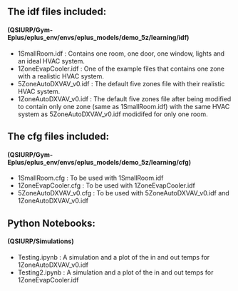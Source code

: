## The idf files included: 
#### (QSIURP/Gym-Eplus/eplus_env/envs/eplus_models/demo_5z/learning/idf)
- 1SmallRoom.idf        : Contains one room, one door, one window, lights and an ideal HVAC system.
- 1ZoneEvapCooler.idf   : One of the example files that contains one zone with a realistic HVAC system.
- 5ZoneAutoDXVAV_v0.idf : The default five zones file with their realistic HVAC system.
- 1ZoneAutoDXVAV_v0.idf : The default five zones file after being modified to contain only one zone (same as 1SmallRoom.idf) with the same HVAC system as                                     5ZoneAutoDXVAV_v0.idf modidifed for only one room.

## The cfg files included: 
#### (QSIURP/Gym-Eplus/eplus_env/envs/eplus_models/demo_5z/learning/cfg)
- 1SmallRoom.cfg        : To be used with 1SmallRoom.idf
- 1ZoneEvapCooler.cfg   : To be used with 1ZoneEvapCooler.idf
- 5ZoneAutoDXVAV_v0.cfg : To be used with 5ZoneAutoDXVAV_v0.idf and 1ZoneAutoDXVAV_v0.idf

## Python Notebooks: 
#### (QSIURP/Simulations)
- Testing.ipynb  : A simulation and a plot of the in and out temps for 1ZoneAutoDXVAV_v0.idf
- Testing2.ipynb : A simulation and a plot of the in and out temps for 1ZoneEvapCooler.idf
